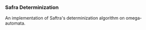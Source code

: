 ### Safra Determinization ###

An implementation of Saftra's determinization algorithm on omega-automata.
